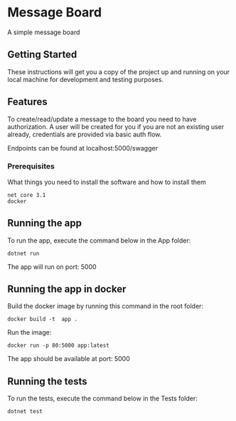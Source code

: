 # Message Board

A simple message board

## Getting Started

These instructions will get you a copy of the project up and running on your local machine for development and testing purposes.

## Features

To create/read/update a message to the board you need to have authorization.
A user will be created for you if you are not an existing user already, credentials are provided via basic auth flow. 

Endpoints can be found at localhost:5000/swagger

### Prerequisites

What things you need to install the software and how to install them

```
net core 3.1
docker
```

## Running the app

To run the app, execute the command below in the App folder:

```
dotnet run
```
The app will run on port: 5000

## Running the app in docker

Build the docker image by running this command in the root folder: 

```
docker build -t  app .
```

Run the image: 

```
docker run -p 80:5000 app:latest
```

The app should be available at port: 5000

## Running the tests

To run the tests, execute the command below in the Tests folder:

```
dotnet test
```